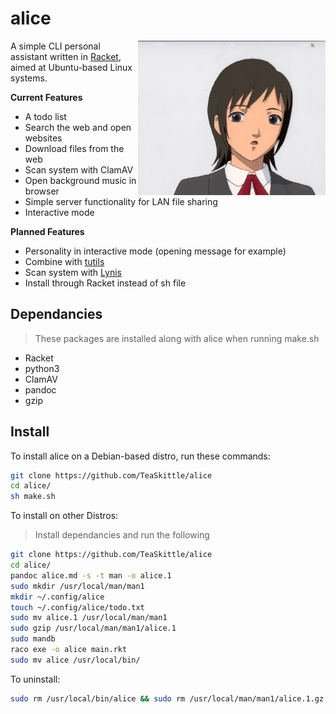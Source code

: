 # alice

<img src ="alice.jpeg" align="right" alt="Alice logo" width="300">

A simple CLI personal assistant written in [Racket](https://racket-lang.org/), aimed at Ubuntu-based Linux systems.

**Current Features**

+ A todo list
+ Search the web and open websites
+ Download files from the web
+ Scan system with ClamAV
+ Open background music in browser
+ Simple server functionality for LAN file sharing
+ Interactive mode

**Planned Features**

+ Personality in interactive mode (opening message for example)
+ Combine with [tutils](https://github.com/TeaSkittle/tutils)
+ Scan system with [Lynis](https://cisofy.com/lynis/)
+ Install through Racket instead of sh file

## Dependancies

> These packages are installed along with alice when running make.sh

+ Racket
+ python3
+ ClamAV
+ pandoc
+ gzip

## Install

To install alice on a Debian-based distro, run these commands:
```Bash
git clone https://github.com/TeaSkittle/alice
cd alice/
sh make.sh
```
To install on other Distros:
> Install dependancies and run the following
```Bash
git clone https://github.com/TeaSkittle/alice
cd alice/
pandoc alice.md -s -t man -o alice.1
sudo mkdir /usr/local/man/man1
mkdir ~/.config/alice
touch ~/.config/alice/todo.txt
sudo mv alice.1 /usr/local/man/man1
sudo gzip /usr/local/man/man1/alice.1
sudo mandb
raco exe -o alice main.rkt
sudo mv alice /usr/local/bin/
```

To uninstall:
```Bash
sudo rm /usr/local/bin/alice && sudo rm /usr/local/man/man1/alice.1.gz
```
